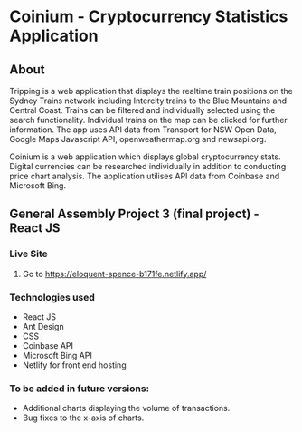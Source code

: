 # Coinium - Cryptocurrency Statistics Application

## About

Tripping is a web application that displays the realtime train positions on the Sydney Trains network including Intercity trains to the Blue Mountains and Central Coast. Trains can be filtered and individually selected using the search functionality. Individual trains on the map can be clicked for further information. The app uses API data from Transport for NSW Open Data, Google Maps Javascript API, openweathermap.org and newsapi.org.

Coinium is a web application which displays global cryptocurrency stats. Digital currencies can be researched individually in addition to conducting price chart analysis. The application utilises API data from Coinbase and Microsoft Bing.

## General Assembly Project 3 (final project) - React JS

### Live Site

  1. Go to https://eloquent-spence-b171fe.netlify.app/
 
### Technologies used
  - React JS
  - Ant Design
  - CSS
  - Coinbase API
  - Microsoft Bing API
  - Netlify for front end hosting

### To be added in future versions:
  - Additional charts displaying the volume of transactions.
  - Bug fixes to the x-axis of charts.
